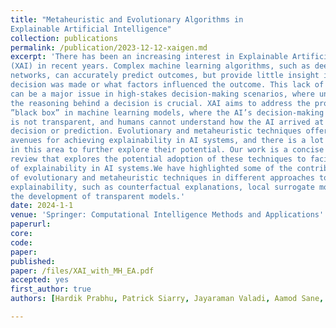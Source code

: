 ```yaml
---
title: "Metaheuristic and Evolutionary Algorithms in
Explainable Artificial Intelligence"
collection: publications
permalink: /publication/2023-12-12-xaigen.md
excerpt: 'There has been an increasing interest in Explainable Artificial Intelligence
(XAI) in recent years. Complex machine learning algorithms, such as deep neural
networks, can accurately predict outcomes, but provide little insight into how the
decision was made or what factors influenced the outcome. This lack of transparency
can be a major issue in high-stakes decision-making scenarios, where understanding
the reasoning behind a decision is crucial. XAI aims to address the problem of the
”black box” in machine learning models, where the AI’s decision-making process
is not transparent, and humans cannot understand how the AI arrived at a particular
decision or prediction. Evolutionary and metaheuristic techniques offer promising
avenues for achieving explainability in AI systems, and there is a lot of ongoing research
in this area to further explore their potential. Our work is a concise literature
review that explores the potential adoption of these techniques to facilitate the attainment
of explainability in AI systems.We have highlighted some of the contributions
of evolutionary and metaheuristic techniques in different approaches to achieving
explainability, such as counterfactual explanations, local surrogate modelling, and
the development of transparent models.'
date: 2024-1-1
venue: 'Springer: Computational Intelligence Methods and Applications'
paperurl:
core:  
code: 
paper: 
published: 
paper: /files/XAI_with_MH_EA.pdf
accepted: yes
first_author: true
authors: [Hardik Prabhu, Patrick Siarry, Jayaraman Valadi, Aamod Sane, Renu Dhadwal]

---
```



    

